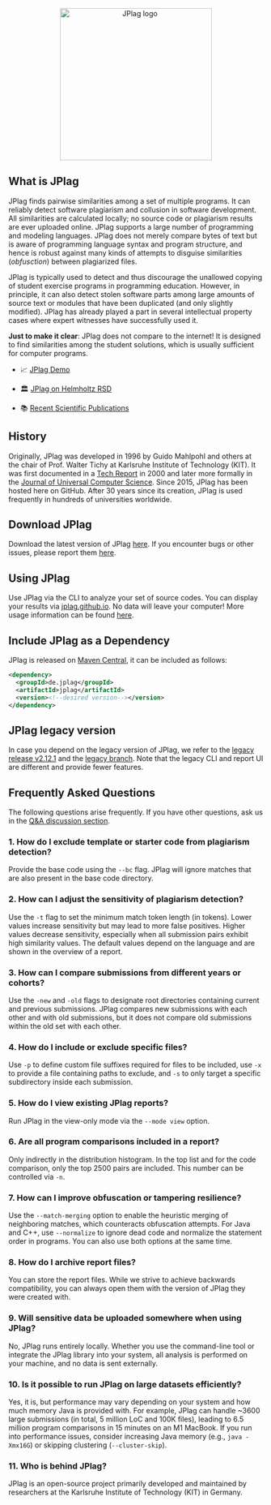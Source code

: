 <p align="center"> 
	<img alt="JPlag logo" src="https://user-images.githubusercontent.com/4396919/190650441-5c9407a0-94db-4b05-ae0d-518427db3529.png" width=300px>
</p>

## What is JPlag
JPlag finds pairwise similarities among a set of multiple programs. It can reliably detect software plagiarism and collusion in software development. All similarities are calculated locally; no source code or plagiarism results are ever uploaded online. JPlag supports a large number of programming and modeling languages. JPlag does not merely compare bytes of text but is aware of programming language syntax and program structure, and hence is robust against many kinds of attempts to disguise similarities (_obfusction_) between plagiarized files.

JPlag is typically used to detect and thus discourage the unallowed copying of student exercise programs in programming education. However, in principle, it can also detect stolen software parts among large amounts of source text or modules that have been duplicated (and only slightly modified). JPlag has already played a part in several intellectual property cases where expert witnesses have successfully used it.

**Just to make it clear**: JPlag does not compare to the internet! It is designed to find similarities among the student solutions, which is usually sufficient for computer programs.

* 📈 [JPlag Demo](https://jplag.github.io/Demo/)

* 🏛️ [JPlag on Helmholtz RSD](https://helmholtz.software/software/jplag)

* 📚 [Recent Scientific Publications](https://www.jplag.de)

## History
Originally, JPlag was developed in 1996 by Guido Mahlpohl and others at the chair of Prof. Walter Tichy at Karlsruhe Institute of Technology (KIT). It was first documented in a [Tech Report](https://publikationen.bibliothek.kit.edu/542000) in 2000 and later more formally in the [Journal of Universal Computer Science](http://www.ipd.kit.edu/tichy/uploads/publikationen/16/finding_plagiarisms_among_a_set_of_progr_638847.pdf). Since 2015, JPlag has been hosted here on GitHub. After 30 years since its creation, JPlag is used frequently in hundreds of universities worldwide.

## Download JPlag
Download the latest version of JPlag [here](https://github.com/jplag/jplag/releases). If you encounter bugs or other issues, please report them [here](https://github.com/jplag/jplag/issues).

## Using JPlag
Use JPlag via the CLI to analyze your set of source codes. You can display your results via [jplag.github.io](https://jplag.github.io/JPlag/). No data will leave your computer! More usage information can be found [here](https://github.com/jplag/JPlag/wiki/1.-How-to-Use-JPlag).

## Include JPlag as a Dependency
JPlag is released on [Maven Central](https://search.maven.org/search?q=de.jplag), it can be included as follows:
```xml
<dependency>
  <groupId>de.jplag</groupId>
  <artifactId>jplag</artifactId>
  <version><!--desired version--></version>
</dependency>
```

## JPlag legacy version
In case you depend on the legacy version of JPlag, we refer to the [legacy release v2.12.1](https://github.com/jplag/jplag/releases/tag/v2.12.1-SNAPSHOT) and the [legacy branch](https://github.com/jplag/jplag/tree/legacy). Note that the legacy CLI and report UI are different and provide fewer features.

## Frequently Asked Questions
The following questions arise frequently. If you have other questions, ask us in the [Q&A discussion section](https://github.com/jplag/JPlag/discussions/categories/q-a).

### 1. How do I exclude template or starter code from plagiarism detection?
Provide the base code using the `--bc` flag. JPlag will ignore matches that are also present in the base code directory.

### 2. How can I adjust the sensitivity of plagiarism detection?
Use the `-t` flag to set the minimum match token length (in tokens). Lower values increase sensitivity but may lead to more false positives. Higher values decrease sensitivity, especially when all submission pairs exhibit high similarity values. The default values depend on the language and are shown in the overview of a report.

### 3. How can I compare submissions from different years or cohorts?
Use the `-new` and `-old` flags to designate root directories containing current and previous submissions. JPlag compares new submissions with each other and with old submissions, but it does not compare old submissions within the old set with each other.

### 4. How do I include or exclude specific files?
Use `-p` to define custom file suffixes required for files to be included, use `-x` to provide a file containing paths to exclude, and `-s` to only target a specific subdirectory inside each submission.

### 5. How do I view existing JPlag reports?
Run JPlag in the view-only mode via the `--mode view` option. 

### 6. Are all program comparisons included in a report?
Only indirectly in the distribution histogram. In the top list and for the code comparison, only the top 2500 pairs are included. This number can be controlled via `-n`.

### 7. How can I improve obfuscation or tampering resilience?
Use the `--match-merging` option to enable the heuristic merging of neighboring matches, which counteracts obfuscation attempts. For Java and C++, use `--normalize` to ignore dead code and normalize the statement order in programs. You can also use both options at the same time.

### 8. How do I archive report files?
You can store the report files. While we strive to achieve backwards compatibility, you can always open them with the version of JPlag they were created with.

### 9. Will sensitive data be uploaded somewhere when using JPlag?
No, JPlag runs entirely locally. Whether you use the command-line tool or integrate the JPlag library into your system, all analysis is performed on your machine, and no data is sent externally.

### 10. Is it possible to run JPlag on large datasets efficiently?
Yes, it is, but performance may vary depending on your system and how much memory Java is provided with.
For example, JPlag can handle ~3600 large submissions (in total, 5 million LoC and 100K files), leading to 6.5 million program comparisons in 15 minutes on an M1 MacBook. If you run into performance issues, consider increasing Java memory (e.g., `java -Xmx16G`) or skipping clustering (`--cluster-skip`).

### 11. Who is behind JPlag?
JPlag is an open-source project primarily developed and maintained by researchers at the Karlsruhe Institute of Technology (KIT) in Germany.
